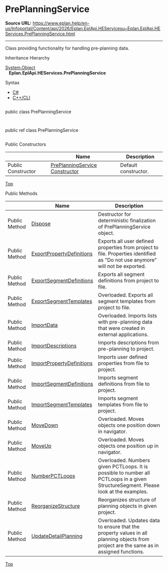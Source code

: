 # PrePlanningService

**Source URL:** https://www.eplan.help/en-us/Infoportal/Content/api/2026/Eplan.EplApi.HEServicesu~Eplan.EplApi.HEServices.PrePlanningService.html

---

Class providing functionality for handling pre-planning data.

Inheritance Hierarchy

[System.Object](#)  
   **Eplan.EplApi.HEServices.PrePlanningService**

Syntax

- [C#](#i-syntax-CS)
- [C++/CLI](#i-syntax-CPP2005)

```
```
public class PrePlanningService
```
```

```
```
public ref class PrePlanningService
```
```



Public Constructors

|  | Name | Description |
| --- | --- | --- |
| Public Constructor | [PrePlanningService Constructor](Eplan.EplApi.HEServicesu~Eplan.EplApi.HEServices.PrePlanningService~_ctor.html) | Default constructor. |

[Top](#top)




Public Methods

|  | Name | Description |
| --- | --- | --- |
| Public Method | [Dispose](Eplan.EplApi.HEServicesu~Eplan.EplApi.HEServices.PrePlanningService~Dispose().html) | Destructor for deterministic finalization of PrePlanningService object. |
| Public Method | [ExportPropertyDefinitions](Eplan.EplApi.HEServicesu~Eplan.EplApi.HEServices.PrePlanningService~ExportPropertyDefinitions.html) | Exports all user defined properties from project to file. Properties identified as "Do not use anymore" will not be exported. |
| Public Method | [ExportSegmentDefinitions](Eplan.EplApi.HEServicesu~Eplan.EplApi.HEServices.PrePlanningService~ExportSegmentDefinitions.html) | Exports all segment definitions from project to file. |
| Public Method | [ExportSegmentTemplates](Eplan.EplApi.HEServicesu~Eplan.EplApi.HEServices.PrePlanningService~ExportSegmentTemplates.html) | Overloaded. Exports all segment templates from project to file. |
| Public Method | [ImportData](Eplan.EplApi.HEServicesu~Eplan.EplApi.HEServices.PrePlanningService~ImportData.html) | Overloaded. Imports lists with pre-planning data that were created in external applications. |
| Public Method | [ImportDescriptions](Eplan.EplApi.HEServicesu~Eplan.EplApi.HEServices.PrePlanningService~ImportDescriptions.html) | Imports descriptions from pre-planning to project. |
| Public Method | [ImportPropertyDefinitions](Eplan.EplApi.HEServicesu~Eplan.EplApi.HEServices.PrePlanningService~ImportPropertyDefinitions.html) | Imports user defined properties from file to project. |
| Public Method | [ImportSegmentDefinitions](Eplan.EplApi.HEServicesu~Eplan.EplApi.HEServices.PrePlanningService~ImportSegmentDefinitions.html) | Imports segment definitions from file to project. |
| Public Method | [ImportSegmentTemplates](Eplan.EplApi.HEServicesu~Eplan.EplApi.HEServices.PrePlanningService~ImportSegmentTemplates.html) | Imports segment templates from file to project. |
| Public Method | [MoveDown](Eplan.EplApi.HEServicesu~Eplan.EplApi.HEServices.PrePlanningService~MoveDown.html) | Overloaded. Moves objects one position down in navigator. |
| Public Method | [MoveUp](Eplan.EplApi.HEServicesu~Eplan.EplApi.HEServices.PrePlanningService~MoveUp.html) | Overloaded. Moves objects one position up in navigator. |
| Public Method | [NumberPCTLoops](Eplan.EplApi.HEServicesu~Eplan.EplApi.HEServices.PrePlanningService~NumberPCTLoops.html) | Overloaded. Numbers given PCTLoops. It is possible to number all PCTLoops in a given StructureSegment. Please look at the examples. |
| Public Method | [ReorganizeStructure](Eplan.EplApi.HEServicesu~Eplan.EplApi.HEServices.PrePlanningService~ReorganizeStructure.html) | Reorganizes structure of planning objects in given project. |
| Public Method | [UpdateDetailPlanning](Eplan.EplApi.HEServicesu~Eplan.EplApi.HEServices.PrePlanningService~UpdateDetailPlanning.html) | Overloaded. Updates data to ensure that the property values in all planning objects from project are the same as in assigned functions. |

[Top](#top)
